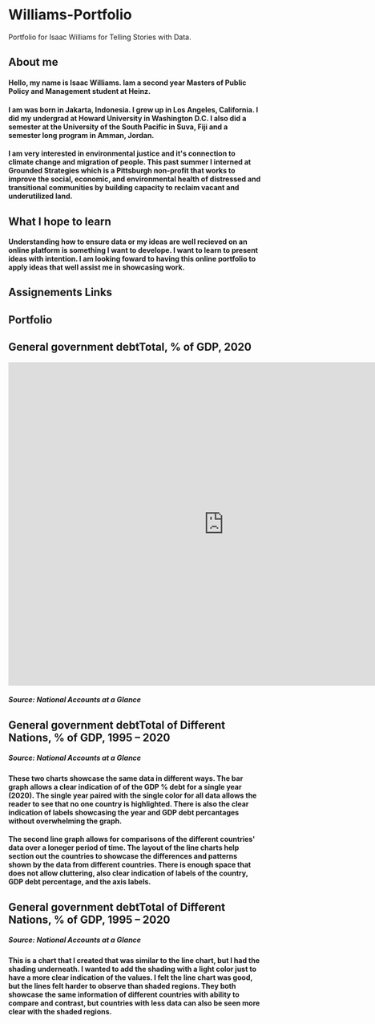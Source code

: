 # Williams-Portfolio
Portfolio for Isaac Williams for Telling Stories with Data. 
## About me

#### Hello, my name is Isaac Williams. Iam a second year Masters of Public Policy and Management student at Heinz.

#### I am was born in Jakarta, Indonesia. I grew up in Los Angeles, California. I did my undergrad at Howard University in Washington D.C. I also did a semester at the University of the South Pacific in Suva, Fiji and a semester long program in Amman, Jordan.  

#### I am very interested in environmental justice and it's connection to climate change and migration of people. This past summer I interned at Grounded Strategies which is a Pittsburgh non-profit that works to improve the social, economic, and environmental health of distressed and transitional communities by building capacity to reclaim vacant and underutilized land.

## What I hope to learn

#### Understanding how to ensure data or my ideas are well recieved on an online platform is something I want to develope. I want to learn to present ideas with intention. I am looking foward to having this online portfolio to apply ideas that well assist me in showcasing work.  

## Assignements Links
### 





## Portfolio

<div class="flourish-embed flourish-chart" data-src="visualisation/7205614"><script src="https://public.flourish.studio/resources/embed.js"></script></div>

## General government debtTotal, % of GDP, 2020
<iframe src="https://data.oecd.org/chart/6sEx" width="860" height="645" style="border: 0" mozallowfullscreen="true" webkitallowfullscreen="true" allowfullscreen="true"><a href="https://data.oecd.org/chart/6sEx" target="_blank">OECD Chart: General government debt, Total, % of GDP, Annual, 2020</a></iframe>

##### Source: National Accounts at a Glance

## General government debtTotal of Different Nations, % of GDP, 1995 – 2020
<div class="flourish-embed flourish-chart" data-src="visualisation/7256081"><script src="https://public.flourish.studio/resources/embed.js"></script></div>

##### Source: National Accounts at a Glance

#### These two charts showcase the same data in different ways. The bar graph allows a clear indication of of the GDP % debt for a single year (2020). The single year paired with the single color for all data allows the reader to see that no one country is highlighted. There is also the clear indication of labels showcasing the year and GDP debt percantages without overwhelming the graph.
#### The second line graph allows for comparisons of the different countries' data over a loneger period of time. The layout of the line charts help section out the countries to showcase the differences and patterns shown by the data from different countries. There is enough space that does not allow cluttering, also clear indication of labels of the country, GDP debt percentage, and the axis labels.  

## General government debtTotal of Different Nations, % of GDP, 1995 – 2020
<div class="flourish-embed flourish-chart" data-src="visualisation/7256151"><script src="https://public.flourish.studio/resources/embed.js"></script></div>


##### Source: National Accounts at a Glance

#### This is a chart that I created that was similar to the line chart, but I had the shading underneath. I wanted to add the shading with a light color just to have a more clear indication of the values. I felt the line chart was good, but the lines felt harder to observe than shaded regions. They both showcase the same information of different countries with ability to compare and contrast, but countries with less data can also be seen more clear with the shaded regions.   
